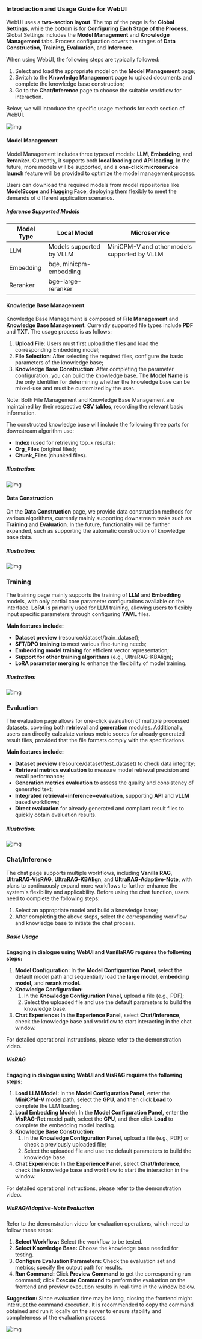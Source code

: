 ### Introduction and Usage Guide for WebUI

WebUI uses a **two-section layout**. The top of the page is for **Global Settings**, while the bottom is for **Configuring Each Stage of the Process**. Global Settings includes the **Model Management** and **Knowledge Management** tabs. Process configuration covers the stages of **Data Construction, Training, Evaluation**, and **Inference**.

When using WebUI, the following steps are typically followed:

1. Select and load the appropriate model on the **Model Management** page;
2. Switch to the **Knowledge Management** page to upload documents and complete the knowledge base construction;
3. Go to the **Chat/Inference** page to choose the suitable workflow for interaction.

Below, we will introduce the specific usage methods for each section of WebUI.

![img](../assets/en/user_guide_1.png)

#### Model Management

Model Management includes three types of models: **LLM, Embedding**, and **Reranker**. Currently, it supports both **local loading** and **API loading**. In the future, more models will be supported, and a **one-click microservice launch** feature will be provided to optimize the model management process.

Users can download the required models from model repositories like **ModelScope** and **Hugging Face**, deploying them flexibly to meet the demands of different application scenarios.

##### Inference Supported Models

| Model Type | Local Model             | Microservice                            |
|------------|-------------------------|-----------------------------------------|
| LLM        | Models supported by VLLM| MiniCPM-V and other models supported by VLLM |
| Embedding  | bge, minicpm-embedding  |                                         |
| Reranker   | bge-large-reranker      |                                         |

#### Knowledge Base Management

Knowledge Base Management is composed of **File Management** and **Knowledge Base Management**. Currently supported file types include **PDF** and **TXT**. The usage process is as follows:

1. **Upload File**: Users must first upload the files and load the corresponding Embedding model;
2. **File Selection**: After selecting the required files, configure the basic parameters of the knowledge base;
3. **Knowledge Base Construction**: After completing the parameter configuration, you can build the knowledge base. The **Model Name** is the only identifier for determining whether the knowledge base can be mixed-use and must be customized by the user.

Note: Both File Management and Knowledge Base Management are maintained by their respective **CSV tables**, recording the relevant basic information.

The constructed knowledge base will include the following three parts for downstream algorithm use:

- **Index** (used for retrieving top_k results);
- **Org_Files** (original files);
- **Chunk_Files** (chunked files).

##### Illustration:

![img](../assets/en/user_guide_2.png)

#### Data Construction

On the **Data Construction** page, we provide data construction methods for various algorithms, currently mainly supporting downstream tasks such as **Training** and **Evaluation**. In the future, functionality will be further expanded, such as supporting the automatic construction of knowledge base data.

##### Illustration:

![img](../assets/en/user_guide_3.png)


### Training

The training page mainly supports the training of **LLM** and **Embedding** models, with only partial core parameter configurations available on the interface. **LoRA** is primarily used for LLM training, allowing users to flexibly input specific parameters through configuring **YAML** files.

**Main features include:**

- **Dataset preview** (resource/dataset/train_dataset);
- **SFT/DPO training** to meet various fine-tuning needs;
- **Embedding model training** for efficient vector representation;
- **Support for other training algorithms** (e.g., UltraRAG-KBAlign);
- **LoRA parameter merging** to enhance the flexibility of model training.

##### Illustration:

![img](../assets/en/user_guide_4.png)

### Evaluation

The evaluation page allows for one-click evaluation of multiple processed datasets, covering both **retrieval** and **generation** modules. Additionally, users can directly calculate various metric scores for already generated result files, provided that the file formats comply with the specifications.

**Main features include:**

- **Dataset preview** (resource/dataset/test_dataset) to check data integrity;
- **Retrieval metrics evaluation** to measure model retrieval precision and recall performance;
- **Generation metrics evaluation** to assess the quality and consistency of generated text;
- **Integrated retrieval+inference+evaluation**, supporting **API** and **vLLM** based workflows;
- **Direct evaluation** for already generated and compliant result files to quickly obtain evaluation results.

##### Illustration:

![img](../assets/en/user_guide_5.png)

### Chat/Inference

The chat page supports multiple workflows, including **Vanilla RAG**, **UltraRAG-VisRAG**, **UltraRAG-KBAlign**, and **UltraRAG-Adaptive-Note**, with plans to continuously expand more workflows to further enhance the system's flexibility and applicability. Before using the chat function, users need to complete the following steps:

1. Select an appropriate model and build a knowledge base;
2. After completing the above steps, select the corresponding workflow and knowledge base to initiate the chat process.

##### Basic Usage

**Engaging in dialogue using WebUI and VanillaRAG requires the following steps:**

1. **Model Configuration:** In the **Model Configuration Panel**, select the default model path and sequentially load the **large model, embedding model,** and **rerank model**.
2. **Knowledge Configuration:**
   1. In the **Knowledge Configuration Panel,** upload a file (e.g., PDF);
   2. Select the uploaded file and use the default parameters to build the knowledge base.
3. **Chat Experience:** In the **Experience Panel,** select **Chat/Inference**, check the knowledge base and workflow to start interacting in the chat window.

For detailed operational instructions, please refer to the demonstration video.

##### VisRAG

**Engaging in dialogue using WebUI and VisRAG requires the following steps:**

1. **Load LLM Model:** In the **Model Configuration Panel,** enter the **MiniCPM-V** model path, select the **GPU**, and then click **Load** to complete the LLM loading.
2. **Load Embedding Model:** In the **Model Configuration Panel,** enter the **VisRAG-Ret** model path, select the **GPU**, and then click **Load** to complete the embedding model loading.
3. **Knowledge Base Construction:**
   1. In the **Knowledge Configuration Panel,** upload a file (e.g., PDF) or check a previously uploaded file;
   2. Select the uploaded file and use the default parameters to build the knowledge base.
4. **Chat Experience:** In the **Experience Panel,** select **Chat/Inference**, check the knowledge base and workflow to start the interaction in the window.

For detailed operational instructions, please refer to the demonstration video.

##### VisRAG/Adaptive-Note Evaluation

Refer to the demonstration video for evaluation operations, which need to follow these steps:

1. **Select Workflow:** Select the workflow to be tested.
2. **Select Knowledge Base:** Choose the knowledge base needed for testing.
3. **Configure Evaluation Parameters:** Check the evaluation set and metrics; specify the output path for results.
4. **Run Command:** Click **Preview Command** to get the corresponding run command; click **Execute Command** to perform the evaluation on the frontend and preview execution results in real-time in the window below.

**Suggestion:** Since evaluation time may be long, closing the frontend might interrupt the command execution. It is recommended to copy the command obtained and run it locally on the server to ensure stability and completeness of the evaluation process.

![img](../assets/en/user_guide_6.png)
